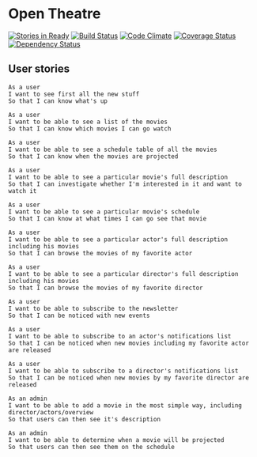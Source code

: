 # Open Theatre

[![Stories in Ready](https://badge.waffle.io/jerefrer/opentheatre.png?label=ready)](http://waffle.io/jerefrer/opentheatre)
[![Build Status](https://secure.travis-ci.org/jerefrer/opentheatre.png)](http://travis-ci.org/jerefrer/opentheatre)
[![Code Climate](https://codeclimate.com/repos/5288aa1256b102456604ffea/badges/9504bd7edb012d484bec/gpa.png)](https://codeclimate.com/github/jerefrer/opentheatre)
[![Coverage Status](https://coveralls.io/repos/jerefrer/opentheatre/badge.png)](https://coveralls.io/r/jerefrer/opentheatre)
[![Dependency Status](https://gemnasium.com/jerefrer/opentheatre.png)](https://gemnasium.com/jerefrer/opentheatre)
## User stories

```
As a user
I want to see first all the new stuff
So that I can know what's up

As a user
I want to be able to see a list of the movies
So that I can know which movies I can go watch

As a user
I want to be able to see a schedule table of all the movies
So that I can know when the movies are projected

As a user
I want to be able to see a particular movie's full description
So that I can investigate whether I'm interested in it and want to watch it

As a user
I want to be able to see a particular movie's schedule
So that I can know at what times I can go see that movie

As a user
I want to be able to see a particular actor's full description including his movies
So that I can browse the movies of my favorite actor

As a user
I want to be able to see a particular director's full description including his movies
So that I can browse the movies of my favorite director

As a user
I want to be able to subscribe to the newsletter
So that I can be noticed with new events

As a user
I want to be able to subscribe to an actor's notifications list
So that I can be noticed when new movies including my favorite actor are released

As a user
I want to be able to subscribe to a director's notifications list
So that I can be noticed when new movies by my favorite director are released

As an admin
I want to be able to add a movie in the most simple way, including director/actors/overview
So that users can then see it's description

As an admin
I want to be able to determine when a movie will be projected
So that users can then see them on the schedule
```
